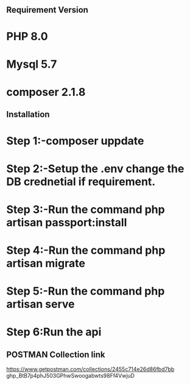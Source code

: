 ## Requirement Version

# PHP 8.0
# Mysql 5.7
# composer  2.1.8


## Installation

# Step 1:-composer uppdate
# Step 2:-Setup the .env change the DB crednetial if requirement.
# Step 3:-Run the command php artisan passport:install
# Step 4:-Run the command php artisan migrate
# Step 5:-Run the command php artisan serve
# Step 6:Run the api 

## POSTMAN Collection link
https://www.getpostman.com/collections/2455c714e26d86fbd7bb
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